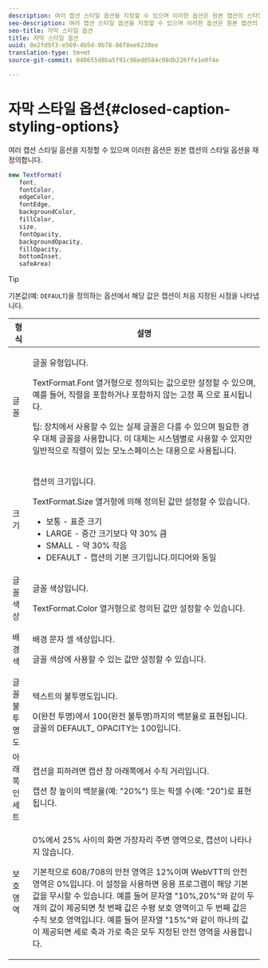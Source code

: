 ```yaml
---
description: 여러 캡션 스타일 옵션을 지정할 수 있으며 이러한 옵션은 원본 캡션의 스타일 옵션을 재정의합니다.
seo-description: 여러 캡션 스타일 옵션을 지정할 수 있으며 이러한 옵션은 원본 캡션의 스타일 옵션을 재정의합니다.
seo-title: 자막 스타일 옵션
title: 자막 스타일 옵션
uuid: 0e2fd9f3-e569-4b5d-9b78-86f8ee6230ee
translation-type: tm+mt
source-git-commit: 040655d8ba5f91c98ed0584c08db226ffe1e0f4e

---
```



# 자막 스타일 옵션{#closed-caption-styling-options}

여러 캡션 스타일 옵션을 지정할 수 있으며 이러한 옵션은 원본 캡션의 스타일 옵션을 재정의합니다.

```js
new TextFormat( 
   font,  
   fontColor,  
   edgeColor,  
   fontEdge,  
   backgroundColor,  
   fillColor,  
   size,  
   fontOpacity,  
   backgroundOpacity,  
   fillOpacity, 
   bottomInset, 
   safeArea) 
```

>[!TIP]
>
>기본값(예: `DEFAULT`)을 정의하는 옵션에서 해당 값은 캡션이 처음 지정된 시점을 나타냅니다.

<table frame="all" colsep="1" rowsep="1" id="table_87205DEFEE384AF4AF83952B15E18A42"> 
 <thead> 
  <tr rowsep="1"> 
   <th colname="1" class="entry"> 형식 </th> 
   <th colname="2" class="entry"> 설명 </th> 
  </tr> 
 </thead>
 <tbody> 
  <tr rowsep="1"> 
   <td colname="1"> 글꼴 </td> 
   <td colname="2"> <p>글꼴 유형입니다. </p> <p>TextFormat.Font 열거형으로 정의되는 값으로만 설정할 수 <span class="codeph"> 있으며, </span> 예를 들어, 직렬을 포함하거나 포함하지 않는 고정 폭 으로 표시됩니다. </p> <p>팁: 장치에서 사용할 수 있는 실제 글꼴은 다를 수 있으며 필요한 경우 대체 글꼴을 사용합니다. 이 대체는 시스템별로 사용할 수 있지만 일반적으로 직렬이 있는 모노스페이스는 대용으로 사용됩니다. </p> </td> 
  </tr> 
  <tr rowsep="1"> 
   <td colname="1"> 크기 </td> 
   <td colname="2"> <p>캡션의 크기입니다. </p> <p> TextFormat.Size 열거형에 의해 정의된 값만 설정할 <span class="codeph"> 수 </span> 있습니다. 
     <ul compact="yes" id="ul_544BFC7A46474A74839477108F1AB1E9"> 
      <li id="li_A592ED46B8DF4D8FAD7AF3BD931A712B"> <span class="codeph"> 보통 </span> - 표준 크기 </li> 
      <li id="li_4F8CEDE54965430EB707DD3D5B2E3F87"> <span class="codeph"> LARGE </span> - 중간 크기보다 약 30% 큼 </li> 
      <li id="li_D78D823883F54D869118BAB58257E377"> <span class="codeph"> SMALL </span> - 약 30% 작음 </li> 
      <li id="li_9299C13408584A38835F8D91BD048083"> <span class="codeph"> DEFAULT </span> - 캡션의 기본 크기입니다.미디어와 동일 </li> 
     </ul> </p> </td> 
  </tr> 
  <tr rowsep="1"> 
   <td colname="1"> 글꼴 색상 </td> 
   <td colname="2"> <p>글꼴 색상입니다. </p> <p>TextFormat.Color 열거형으로 정의된 값만 설정할 <span class="codeph"> 수 </span> 있습니다. </p> </td> 
  </tr> 
  <tr rowsep="1"> 
   <td colname="1"> 배경색 </td> 
   <td colname="2"> <p>배경 문자 셀 색상입니다. </p> <p>글꼴 색상에 사용할 수 있는 값만 설정할 수 있습니다. </p> </td> 
  </tr> 
  <tr rowsep="1"> 
   <td colname="1"> 글꼴 불투명도 </td> 
   <td colname="2"> <p>텍스트의 불투명도입니다. </p> <p>0(완전 투명)에서 100(완전 불투명)까지의 백분율로 표현됩니다. <span class="codeph"> 글꼴의 DEFAULT_ </span> OPACITY는 100입니다. </p> </td> 
  </tr> 
  <tr rowsep="1"> 
   <td colname="1"> 아래쪽 인세트 </td> 
   <td colname="2"> <p>캡션을 피하려면 캡션 창 아래쪽에서 수직 거리입니다. </p> <p>캡션 창 높이의 백분율(예: "20%") 또는 픽셀 수(예: "20")로 표현됩니다. </p> </td> 
  </tr> 
  <tr rowsep="1"> 
   <td colname="1"> 보호 영역 </td> 
   <td colname="2"> <p>0%에서 25% 사이의 화면 가장자리 주변 영역으로, 캡션이 나타나지 않습니다. </p> <p>기본적으로 608/708의 안전 영역은 12%이며 WebVTT의 안전 영역은 0%입니다. 이 설정을 사용하면 응용 프로그램이 해당 기본값을 무시할 수 있습니다. 예를 들어 문자열 "10%,20%"와 같이 두 개의 값이 제공되면 첫 번째 값은 수평 보호 영역이고 두 번째 값은 수직 보호 영역입니다. 예를 들어 문자열 "15%"와 같이 하나의 값이 제공되면 세로 축과 가로 축은 모두 지정된 안전 영역을 사용합니다. </p> </td> 
  </tr> 
 </tbody> 
</table>

